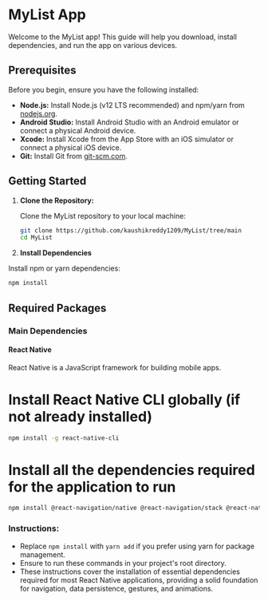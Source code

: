 # MyList App

Welcome to the MyList app! This guide will help you download, install dependencies, and run the app on various devices.

## Prerequisites

Before you begin, ensure you have the following installed:

- **Node.js:** Install Node.js (v12 LTS recommended) and npm/yarn from [nodejs.org](https://nodejs.org/).
- **Android Studio:** Install Android Studio with an Android emulator or connect a physical Android device.
- **Xcode:** Install Xcode from the App Store with an iOS simulator or connect a physical iOS device.
- **Git:** Install Git from [git-scm.com](https://git-scm.com/).

## Getting Started

1. **Clone the Repository:**

   Clone the MyList repository to your local machine:

   ```bash
   git clone https://github.com/kaushikreddy1209/MyList/tree/main
   cd MyList

2. **Install Dependencies**

Install npm or yarn dependencies:

```bash
npm install
```

## Required Packages

### Main Dependencies

#### React Native

React Native is a JavaScript framework for building mobile apps.

# Install React Native CLI globally (if not already installed)
```bash
npm install -g react-native-cli
```
# Install all the dependencies required for the application to run

```bash
npm install @react-navigation/native @react-navigation/stack @react-native-async-storage/async-storage react-native-gesture-handler react-native-reanimated
```
### Instructions:

- Replace `npm install` with `yarn add` if you prefer using yarn for package management.
- Ensure to run these commands in your project's root directory.
- These instructions cover the installation of essential dependencies required for most React Native applications, providing a solid foundation for navigation, data persistence, gestures, and animations.




